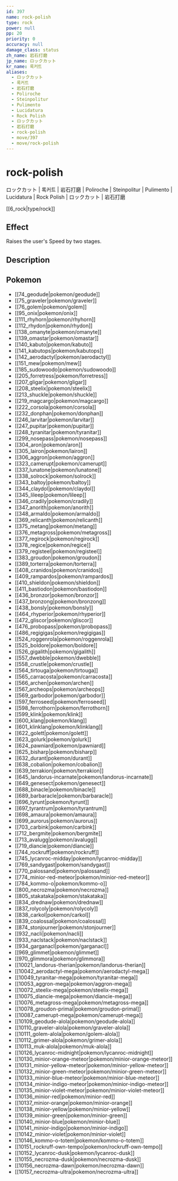 ```yaml
---
id: 397
name: rock-polish
type: rock
power: null
pp: 20
priority: 0
accuracy: null
damage_class: status
zh_name: 岩石打磨
jp_name: ロックカット
kr_name: 록커트
aliases:
  - ロックカット
  - 록커트
  - 岩石打磨
  - Poliroche
  - Steinpolitur
  - Pulimento
  - Lucidatura
  - Rock Polish
  - ロックカット
  - 岩石打磨
  - rock-polish
  - move/397
  - move/rock-polish
---
```

# rock-polish
    
ロックカット | 록커트 | 岩石打磨 | Poliroche | Steinpolitur | Pulimento | Lucidatura | Rock Polish | ロックカット | 岩石打磨

[[6_rock|type/rock]]

## Effect

Raises the user's Speed by two stages.

## Description



## Pokemon

- [[74_geodude|pokemon/geodude]]
- [[75_graveler|pokemon/graveler]]
- [[76_golem|pokemon/golem]]
- [[95_onix|pokemon/onix]]
- [[111_rhyhorn|pokemon/rhyhorn]]
- [[112_rhydon|pokemon/rhydon]]
- [[138_omanyte|pokemon/omanyte]]
- [[139_omastar|pokemon/omastar]]
- [[140_kabuto|pokemon/kabuto]]
- [[141_kabutops|pokemon/kabutops]]
- [[142_aerodactyl|pokemon/aerodactyl]]
- [[151_mew|pokemon/mew]]
- [[185_sudowoodo|pokemon/sudowoodo]]
- [[205_forretress|pokemon/forretress]]
- [[207_gligar|pokemon/gligar]]
- [[208_steelix|pokemon/steelix]]
- [[213_shuckle|pokemon/shuckle]]
- [[219_magcargo|pokemon/magcargo]]
- [[222_corsola|pokemon/corsola]]
- [[232_donphan|pokemon/donphan]]
- [[246_larvitar|pokemon/larvitar]]
- [[247_pupitar|pokemon/pupitar]]
- [[248_tyranitar|pokemon/tyranitar]]
- [[299_nosepass|pokemon/nosepass]]
- [[304_aron|pokemon/aron]]
- [[305_lairon|pokemon/lairon]]
- [[306_aggron|pokemon/aggron]]
- [[323_camerupt|pokemon/camerupt]]
- [[337_lunatone|pokemon/lunatone]]
- [[338_solrock|pokemon/solrock]]
- [[343_baltoy|pokemon/baltoy]]
- [[344_claydol|pokemon/claydol]]
- [[345_lileep|pokemon/lileep]]
- [[346_cradily|pokemon/cradily]]
- [[347_anorith|pokemon/anorith]]
- [[348_armaldo|pokemon/armaldo]]
- [[369_relicanth|pokemon/relicanth]]
- [[375_metang|pokemon/metang]]
- [[376_metagross|pokemon/metagross]]
- [[377_regirock|pokemon/regirock]]
- [[378_regice|pokemon/regice]]
- [[379_registeel|pokemon/registeel]]
- [[383_groudon|pokemon/groudon]]
- [[389_torterra|pokemon/torterra]]
- [[408_cranidos|pokemon/cranidos]]
- [[409_rampardos|pokemon/rampardos]]
- [[410_shieldon|pokemon/shieldon]]
- [[411_bastiodon|pokemon/bastiodon]]
- [[436_bronzor|pokemon/bronzor]]
- [[437_bronzong|pokemon/bronzong]]
- [[438_bonsly|pokemon/bonsly]]
- [[464_rhyperior|pokemon/rhyperior]]
- [[472_gliscor|pokemon/gliscor]]
- [[476_probopass|pokemon/probopass]]
- [[486_regigigas|pokemon/regigigas]]
- [[524_roggenrola|pokemon/roggenrola]]
- [[525_boldore|pokemon/boldore]]
- [[526_gigalith|pokemon/gigalith]]
- [[557_dwebble|pokemon/dwebble]]
- [[558_crustle|pokemon/crustle]]
- [[564_tirtouga|pokemon/tirtouga]]
- [[565_carracosta|pokemon/carracosta]]
- [[566_archen|pokemon/archen]]
- [[567_archeops|pokemon/archeops]]
- [[569_garbodor|pokemon/garbodor]]
- [[597_ferroseed|pokemon/ferroseed]]
- [[598_ferrothorn|pokemon/ferrothorn]]
- [[599_klink|pokemon/klink]]
- [[600_klang|pokemon/klang]]
- [[601_klinklang|pokemon/klinklang]]
- [[622_golett|pokemon/golett]]
- [[623_golurk|pokemon/golurk]]
- [[624_pawniard|pokemon/pawniard]]
- [[625_bisharp|pokemon/bisharp]]
- [[632_durant|pokemon/durant]]
- [[638_cobalion|pokemon/cobalion]]
- [[639_terrakion|pokemon/terrakion]]
- [[645_landorus-incarnate|pokemon/landorus-incarnate]]
- [[649_genesect|pokemon/genesect]]
- [[688_binacle|pokemon/binacle]]
- [[689_barbaracle|pokemon/barbaracle]]
- [[696_tyrunt|pokemon/tyrunt]]
- [[697_tyrantrum|pokemon/tyrantrum]]
- [[698_amaura|pokemon/amaura]]
- [[699_aurorus|pokemon/aurorus]]
- [[703_carbink|pokemon/carbink]]
- [[712_bergmite|pokemon/bergmite]]
- [[713_avalugg|pokemon/avalugg]]
- [[719_diancie|pokemon/diancie]]
- [[744_rockruff|pokemon/rockruff]]
- [[745_lycanroc-midday|pokemon/lycanroc-midday]]
- [[769_sandygast|pokemon/sandygast]]
- [[770_palossand|pokemon/palossand]]
- [[774_minior-red-meteor|pokemon/minior-red-meteor]]
- [[784_kommo-o|pokemon/kommo-o]]
- [[800_necrozma|pokemon/necrozma]]
- [[805_stakataka|pokemon/stakataka]]
- [[834_drednaw|pokemon/drednaw]]
- [[837_rolycoly|pokemon/rolycoly]]
- [[838_carkol|pokemon/carkol]]
- [[839_coalossal|pokemon/coalossal]]
- [[874_stonjourner|pokemon/stonjourner]]
- [[932_nacli|pokemon/nacli]]
- [[933_naclstack|pokemon/naclstack]]
- [[934_garganacl|pokemon/garganacl]]
- [[969_glimmet|pokemon/glimmet]]
- [[970_glimmora|pokemon/glimmora]]
- [[10021_landorus-therian|pokemon/landorus-therian]]
- [[10042_aerodactyl-mega|pokemon/aerodactyl-mega]]
- [[10049_tyranitar-mega|pokemon/tyranitar-mega]]
- [[10053_aggron-mega|pokemon/aggron-mega]]
- [[10072_steelix-mega|pokemon/steelix-mega]]
- [[10075_diancie-mega|pokemon/diancie-mega]]
- [[10076_metagross-mega|pokemon/metagross-mega]]
- [[10078_groudon-primal|pokemon/groudon-primal]]
- [[10087_camerupt-mega|pokemon/camerupt-mega]]
- [[10109_geodude-alola|pokemon/geodude-alola]]
- [[10110_graveler-alola|pokemon/graveler-alola]]
- [[10111_golem-alola|pokemon/golem-alola]]
- [[10112_grimer-alola|pokemon/grimer-alola]]
- [[10113_muk-alola|pokemon/muk-alola]]
- [[10126_lycanroc-midnight|pokemon/lycanroc-midnight]]
- [[10130_minior-orange-meteor|pokemon/minior-orange-meteor]]
- [[10131_minior-yellow-meteor|pokemon/minior-yellow-meteor]]
- [[10132_minior-green-meteor|pokemon/minior-green-meteor]]
- [[10133_minior-blue-meteor|pokemon/minior-blue-meteor]]
- [[10134_minior-indigo-meteor|pokemon/minior-indigo-meteor]]
- [[10135_minior-violet-meteor|pokemon/minior-violet-meteor]]
- [[10136_minior-red|pokemon/minior-red]]
- [[10137_minior-orange|pokemon/minior-orange]]
- [[10138_minior-yellow|pokemon/minior-yellow]]
- [[10139_minior-green|pokemon/minior-green]]
- [[10140_minior-blue|pokemon/minior-blue]]
- [[10141_minior-indigo|pokemon/minior-indigo]]
- [[10142_minior-violet|pokemon/minior-violet]]
- [[10146_kommo-o-totem|pokemon/kommo-o-totem]]
- [[10151_rockruff-own-tempo|pokemon/rockruff-own-tempo]]
- [[10152_lycanroc-dusk|pokemon/lycanroc-dusk]]
- [[10155_necrozma-dusk|pokemon/necrozma-dusk]]
- [[10156_necrozma-dawn|pokemon/necrozma-dawn]]
- [[10157_necrozma-ultra|pokemon/necrozma-ultra]]

